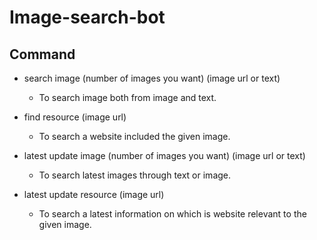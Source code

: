 # Image-search-bot

## Command

- search image (number of images you want) (image url or text)
  - To search image both from image and text.

- find resource (image url)
  - To search a website included the given image.

- latest update image (number of images you want) (image url or text)
  - To search latest images through text or image.

- latest update resource (image url)
  - To search a latest information on which is website relevant to the given image.
  
